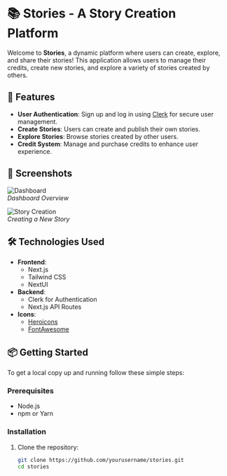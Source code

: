 # 📚 Stories - A Story Creation Platform

Welcome to **Stories**, a dynamic platform where users can create, explore, and share their stories! This application allows users to manage their credits, create new stories, and explore a variety of stories created by others.

## 🚀 Features

- **User Authentication**: Sign up and log in using [Clerk](https://clerk.dev/) for secure user management.
- **Create Stories**: Users can create and publish their own stories.
- **Explore Stories**: Browse stories created by other users.
- **Credit System**: Manage and purchase credits to enhance user experience.

## 📸 Screenshots

![Dashboard](https://via.placeholder.com/800x400?text=Dashboard)  
*Dashboard Overview*

![Story Creation](https://via.placeholder.com/800x400?text=Create+Story)  
*Creating a New Story*

## 🛠️ Technologies Used

- **Frontend**: 
  - Next.js
  - Tailwind CSS
  - NextUI
- **Backend**: 
  - Clerk for Authentication
  - Next.js API Routes
- **Icons**: 
  - [Heroicons](https://heroicons.com/)
  - [FontAwesome](https://fontawesome.com/)

## 📦 Getting Started

To get a local copy up and running follow these simple steps:

### Prerequisites

- Node.js
- npm or Yarn

### Installation

1. Clone the repository:

   ```bash
   git clone https://github.com/yourusername/stories.git
   cd stories
